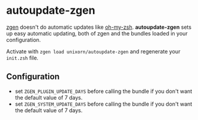 # autoupdate-zgen

[zgen](https://github.com/tarjoilija/zgen) doesn't do automatic updates like [oh-my-zsh](https://github.com/robbyrussell/oh-my-zsh). **autoupdate-zgen** sets up easy automatic updating, both of zgen and the bundles loaded in your configuration.

Activate with `zgen load unixorn/autoupdate-zgen` and regenerate your `init.zsh` file.

## Configuration

* set `ZGEN_PLUGIN_UPDATE_DAYS` before calling the bundle if you don't want
the default value of 7 days.
* set `ZGEN_SYSTEM_UPDATE_DAYS` before calling the bundle if you don't want
the default value of 7 days.
